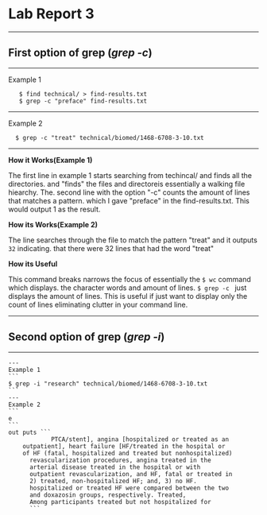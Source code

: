 # Lab Report 3
--- 
  ## First option of grep (*grep -c*)
  
  ---
  Example 1
  
  
  ``` 
     $ find technical/ > find-results.txt
     $ grep -c "preface" find-results.txt
  ```
  --- 
  Example 2
  
  
  ```
    $ grep -c "treat" technical/biomed/1468-6708-3-10.txt
  ```
  ---
  
  **How it Works(Example 1)** 
  
  The first line in example 1 starts searching from techincal/ and finds all the directories. 
  and "finds" the files and directoreis essentially a walking file hiearchy. The. 
  second line with the option "-c" counts the amount of lines that matches a pattern. 
  which I gave "preface" in the find-results.txt. This would output 1 as the result.
  
  **How its Works(Example 2)**
  
  The line searches through the file to match the pattern "treat" and it outputs ```32``` indicating. 
  that there were 32 lines that had the word "treat"
  
  **How its Useful**
  
  This command breaks narrows the focus of essentially the ``` $ wc ``` command which displays. 
  the character words and amount of lines. ```$ grep -c ``` just displays the amount of lines. This
  is useful if just want to display only the count of lines eliminating clutter in your command line.
 
 --- 
  ## Second option of grep (*grep -i*)
 ---
    ---
    Example 1
    ```
    $ grep -i "research" technical/biomed/1468-6708-3-10.txt
    ```
    ---
    Example 2
    ```
    e
    ```
    out puts ```
                PTCA/stent], angina [hospitalized or treated as an
        outpatient], heart failure [HF/treated in the hospital or
        of HF (fatal, hospitalized and treated but nonhospitalized)
          revascularization procedures, angina treated in the
          arterial disease treated in the hospital or with
          outpatient revascularization, and HF, fatal or treated in
          2) treated, non-hospitalized HF; and, 3) no HF.
          hospitalized or treated HF were compared between the two
          and doxazosin groups, respectively. Treated,
          Among participants treated but not hospitalized for
          ```
    
